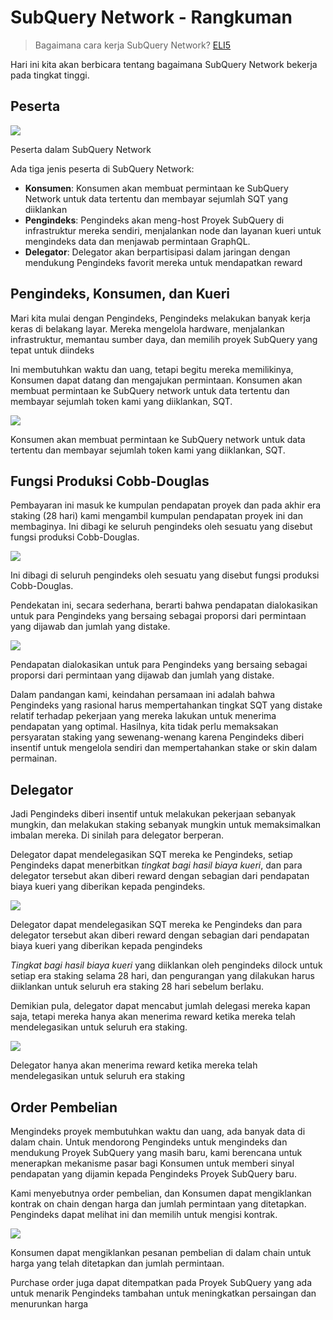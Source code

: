 # SubQuery Network - Rangkuman

> Bagaimana cara kerja SubQuery Network? [ELI5](https://www.dictionary.com/e/slang/eli5/#:~:text=ELI5%20stands%20for%20the%20phrase,naive%20understanding%20of%20the%20issue.)

Hari ini kita akan berbicara tentang bagaimana SubQuery Network bekerja pada tingkat tinggi.

## Peserta


![](https://miro.medium.com/max/1400/1*9993cakplwupZC5tbUv3vA.png)

Peserta dalam SubQuery Network

Ada tiga jenis peserta di SubQuery Network:

-   **Konsumen**: Konsumen akan membuat permintaan ke SubQuery Network untuk data tertentu dan membayar sejumlah SQT yang diiklankan
-   **Pengindeks**: Pengindeks akan meng-host Proyek SubQuery di infrastruktur mereka sendiri, menjalankan node dan layanan kueri untuk mengindeks data dan menjawab permintaan GraphQL.
-   **Delegator**: Delegator akan berpartisipasi dalam jaringan dengan mendukung Pengindeks favorit mereka untuk mendapatkan reward

## Pengindeks, Konsumen, dan Kueri

Mari kita mulai dengan Pengindeks, Pengindeks melakukan banyak kerja keras di belakang layar. Mereka mengelola hardware, menjalankan infrastruktur, memantau sumber daya, dan memilih proyek SubQuery yang tepat untuk diindeks

Ini membutuhkan waktu dan uang, tetapi begitu mereka memilikinya, Konsumen dapat datang dan mengajukan permintaan. Konsumen akan membuat permintaan ke SubQuery network untuk data tertentu dan membayar sejumlah token kami yang diiklankan, SQT.

![](https://miro.medium.com/max/1400/1*dKLkzSc2uXYaPW_IXUxstQ.png)

Konsumen akan membuat permintaan ke SubQuery network untuk data tertentu dan membayar sejumlah token kami yang diiklankan, SQT.

## Fungsi Produksi Cobb-Douglas

Pembayaran ini masuk ke kumpulan pendapatan proyek dan pada akhir era staking (28 hari) kami mengambil kumpulan pendapatan proyek ini dan membaginya. Ini dibagi ke seluruh pengindeks oleh sesuatu yang disebut fungsi produksi Cobb-Douglas.

![](https://miro.medium.com/max/1400/1*E-W7o7cWoclxHb8rXAMdpA.png)

Ini dibagi di seluruh pengindeks oleh sesuatu yang disebut fungsi produksi Cobb-Douglas.

Pendekatan ini, secara sederhana, berarti bahwa pendapatan dialokasikan untuk para Pengindeks yang bersaing sebagai proporsi dari permintaan yang dijawab dan jumlah yang distake.

![](https://miro.medium.com/max/1400/1*VhDu2BGDxd3ob7z9XkoOXA.png)

Pendapatan dialokasikan untuk para Pengindeks yang bersaing sebagai proporsi dari permintaan yang dijawab dan jumlah yang distake.

Dalam pandangan kami, keindahan persamaan ini adalah bahwa Pengindeks yang rasional harus mempertahankan tingkat SQT yang distake relatif terhadap pekerjaan yang mereka lakukan untuk menerima pendapatan yang optimal. Hasilnya, kita tidak perlu memaksakan persyaratan staking yang sewenang-wenang karena Pengindeks diberi insentif untuk mengelola sendiri dan mempertahankan stake or skin dalam permainan.

## Delegator

Jadi Pengindeks diberi insentif untuk melakukan pekerjaan sebanyak mungkin, dan melakukan staking sebanyak mungkin untuk memaksimalkan imbalan mereka. Di sinilah para delegator berperan.

Delegator dapat mendelegasikan SQT mereka ke Pengindeks, setiap Pengindeks dapat menerbitkan _tingkat bagi hasil biaya kueri_, dan para delegator tersebut akan diberi reward dengan sebagian dari pendapatan biaya kueri yang diberikan kepada pengindeks.

![](https://miro.medium.com/max/1400/1*YoN7PV7h3a2nAFN-ODqILg.png)

Delegator dapat mendelegasikan SQT mereka ke Pengindeks dan para delegator tersebut akan diberi reward dengan sebagian dari pendapatan biaya kueri yang diberikan kepada pengindeks

_Tingkat bagi hasil biaya kueri_ yang diiklankan oleh pengindeks dilock untuk setiap era staking selama 28 hari, dan pengurangan yang dilakukan harus diiklankan untuk seluruh era staking 28 hari sebelum berlaku.

Demikian pula, delegator dapat mencabut jumlah delegasi mereka kapan saja, tetapi mereka hanya akan menerima reward ketika mereka telah mendelegasikan untuk seluruh era staking.

![](https://miro.medium.com/max/1400/0*we0k4A07pbj86COZ)

Delegator hanya akan menerima reward ketika mereka telah mendelegasikan untuk seluruh era staking

## Order Pembelian

Mengindeks proyek membutuhkan waktu dan uang, ada banyak data di dalam chain. Untuk mendorong Pengindeks untuk mengindeks dan mendukung Proyek SubQuery yang masih baru, kami berencana untuk menerapkan mekanisme pasar bagi Konsumen untuk memberi sinyal pendapatan yang dijamin kepada Pengindeks Proyek SubQuery baru.

Kami menyebutnya order pembelian, dan Konsumen dapat mengiklankan kontrak on chain dengan harga dan jumlah permintaan yang ditetapkan. Pengindeks dapat melihat ini dan memilih untuk mengisi kontrak.

![](https://miro.medium.com/max/1400/1*IPtaZlt24E7h9bKNZWdSCw.png)

Konsumen dapat mengiklankan pesanan pembelian di dalam chain untuk harga yang telah ditetapkan dan jumlah permintaan.

Purchase order juga dapat ditempatkan pada Proyek SubQuery yang ada untuk menarik Pengindeks tambahan untuk meningkatkan persaingan dan menurunkan harga